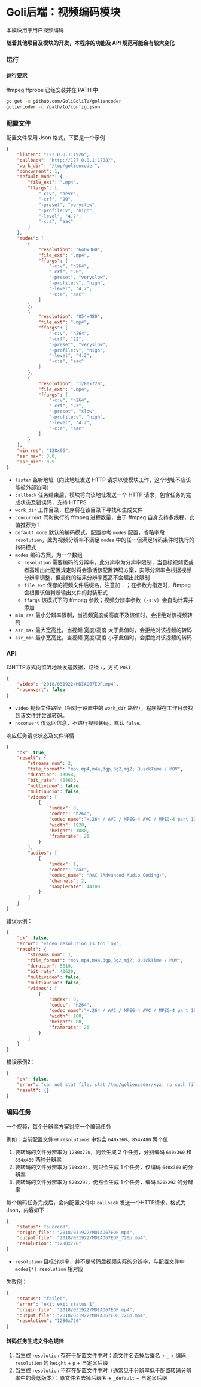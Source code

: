 # Goli后端：视频编码模块

本模块用于用户视频编码

**随着其他项目及模块的开发，本程序的功能及 API 规范可能会有较大变化**

### 运行

#### 运行要求

ffmpeg ffprobe 已经安装并在 PATH 中

```bash
go get -u github.com/GoliGoliTV/goliencoder
goliencoder -c /path/to/config.json
```

### 配置文件

配置文件采用 Json 格式，下面是一个示例
```json
{
	"listen": "127.0.0.1:1926",
	"callback": "http://127.0.0.1:1708/",
	"work_dir": "/tmp/goliencoder",
	"concurrent": 1,
	"default_mode": {
		"file_ext": ".mp4",
		"ffargs": [
			"-c:v", "hevc",
			"-crf", "20",
			"-preset", "veryslow",
			"-profile:v", "high",
			"-level", "4.2",
			"-c:a", "aac"
		]
	},
	"modes": [
		{
			"resolution": "640x360",
			"file_ext": ".mp4",
			"ffargs": [
				"-c:v", "h264",
				"-crf", "20",
				"-preset", "veryslow",
				"-profile:v", "high",
				"-level", "4.2",
				"-c:a", "aac"
			]
		},
		{
			"resolution": "854x480",
			"file_ext": ".mp4",
			"ffargs": [
				"-c:v", "h264",
				"-crf", "22",
				"-preset", "veryslow",
				"-profile:v", "high",
				"-level", "4.2",
				"-c:a", "aac"
			]
		},
		{
			"resolution": "1280x720",
			"file_ext": ".mp4",
			"ffargs": [
				"-c:v", "h264",
				"-crf", "23",
				"-preset", "slow",
				"-profile:v", "high",
				"-level", "4.2",
				"-c:a", "aac"
			]
		}
	],
	"min_res": "128x96",
	"asr_max": 3.0,
	"asr_min": 0.5
}
```

* `listen` 监听地址（向此地址发送 HTTP 请求以使模块工作，这个地址不应该能被外部访问）
* `callback` 任务结束后，模块将向该地址发送一个 HTTP 请求，包含任务的完成状态及错误码，支持 HTTPS
* `work_dir` 工作目录，程序将在该目录下寻找和生成文件
* `concurrent` 同时执行的 ffmpeg 进程数量，由于 ffmpeg 自身支持多线程，此值推荐为 1
* `default_mode` 默认的编码模式，配置参考 `modes` 配置，省略字段 `resolution`，此为视频分辨率不满足 `modes` 中的任一但满足转码条件时执行的转码模式
* `modes` 编码方案，为一个数组
	* `resolution` 需要编码的分辨率，此分辨率为分辨率限制，当目标视频宽或者高超出此配置规定时将会激活该配置转码方案，实际分辨率会根据视频分辨率调整，但最终的结果分辨率宽高不会超出此限制
	* `file_ext` 保存的视频文件后缀名，注意加 `.` ；在参数为指定时，ffmpeg 会根据该值判断输出文件的封装形式
	* `ffargs` 该模式下的 ffmpeg 参数；视频分辨率参数（`-s:v`）会自动计算并添加
* `min_res` 最小分辨率限制，当视频宽度或高度不及该值时，会拒绝对该视频转码
* `asr_max` 最大宽高比，当视频 宽度/高度 大于此值时，会拒绝对该视频的转码
* `asr_min` 最小宽高比，当视频 宽度/高度 小于此值时，会拒绝对该视频的转码

### API

以HTTP方式向监听地址发送数据，路径 `/`，方式 `POST`
```json
{
	"video": "2018/031922/MDIAO67EOP.mp4",
	"noconvert": false
}
```
* `video` 视频文件路径（相对于设置中的 `work_dir` 路径），程序将在工作目录找到该文件并尝试转码。
* `noconvert` 仅返回信息，不进行视频转码。默认 `false`。

响应任务请求状态及文件详情：
```json
{
	"ok": true,
	"result": {
		"streams_num": 2,
		"file_format": "mov,mp4,m4a,3gp,3g2,mj2; QuickTime / MOV",
		"duration": 13958,
		"bit_rate": 404636,
		"multivideo": false,
		"multiaudio": false,
		"videos": [
			{
				"index": 0,
				"codec": "h264",
				"codec_name":"H.264 / AVC / MPEG-4 AVC / MPEG-4 part 10",
				"width": 1920,
				"height": 1080,
				"framerate": 26
			}
		],
		"audios": [
			{
				"index": 1,
				"codec": "aac",
				"codec_name": "AAC (Advanced Audio Coding)",
				"channels": 2,
				"samplerate": 44100
			}
		]
	}
}
```
错误示例：
```json
{
	"ok": false,
	"error": "video resolution is too low",
	"result": {
		"streams_num": 1,
		"file_format": "mov,mp4,m4a,3gp,3g2,mj2; QuickTime / MOV",
		"duration": 5810,
		"bit_rate": 40620,
		"multivideo": false,
		"multiaudio": false,
		"videos": [
			{
				"index": 0,
				"codec": "h264",
				"codec_name":"H.264 / AVC / MPEG-4 AVC / MPEG-4 part 10",
				"width": 100,
				"height": 80,
				"framerate": 26
			}
		]
	}
}
```

错误示例2：
```json
{
	"ok": false,
	"error": "can not stat file: stat /tmp/goliencoder/xyz: no such file or directory",
	"result": {}
}
```

### 编码任务

一个视频，每个分辨率方案对应一个编码任务

例如：当前配置文件中 `resolutions` 中包含 `640x360`、`854x480` 两个值

1. 要转码的文件分辨率为 `1280x720`，则会生成 2 个任务，分别编码 `640x360` 和 `854x480` 两种分辨率
1. 要转码的文件分辨率为 `700x394`，则只会生成 1 个任务，仅编码 `640x360` 的分辨率
1. 要转码的文件分辨率为 `520x292`，仍然会生成 1 个任务，编码 `520x292` 的分辨率

每个编码任务完成后，会向配置文件中 `callback` 发送一个HTTP请求，格式为 Json，内容如下：
```json
{
	"status": "succeed",
	"origin_file": "2018/031922/MDIAO67EOP.mp4",
	"output_file": "2018/031922/MDIAO67EOP_720p.mp4",
	"resolution": "1280x720"
}
```

* `resolution` 目标分辨率，并不是转码后视频实际的分辨率，与配置文件中 `modes[*].resolution` 相对应

失败例：
```json
{
	"status": "failed",
	"error": "exit exit status 1",
	"origin_file": "2018/031922/MDIAO67EOP.mp4",
	"output_file": "2018/031922/MDIAO67EOP_720p.mp4",
	"resolution": "1280x720"
}
```

#### 转码任务生成文件名规律

1. 当生成 `resolution` 存在于配置文件中时：原文件名去掉后缀名 + `_` + 编码 `resolution` 的 `height` + `p` + 自定义后缀
1. 当生成 `resolution` 不存在配置文件中时（通常见于分辨率低于配置转码分辨率中的最低版本）：原文件名去掉后缀名 + `_default` + 自定义后缀
